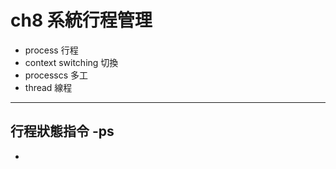 # ch8 系統行程管理

* process 行程
* context switching 切換
* processcs 多工
* thread 線程
************************************************
## 行程狀態指令 -ps
* 
